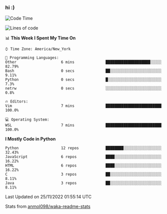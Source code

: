 ### hi :)

<!--START_SECTION:waka-->
![Code Time](http://img.shields.io/badge/Code%20Time-948%20hrs%202%20mins-blue)

![Lines of code](https://img.shields.io/badge/From%20Hello%20World%20I%27ve%20Written-600%20Thousand%20lines%20of%20code-blue)

📊 **This Week I Spent My Time On** 

```text
⌚︎ Time Zone: America/New_York

💬 Programming Languages: 
Other                    6 mins              ████████████████████░░░░░   82.79% 
Bash                     0 secs              ██░░░░░░░░░░░░░░░░░░░░░░░   9.11% 
Python                   0 secs              █░░░░░░░░░░░░░░░░░░░░░░░░   7.3% 
netrw                    0 secs              ░░░░░░░░░░░░░░░░░░░░░░░░░   0.8%

🔥 Editors: 
Vim                      7 mins              █████████████████████████   100.0%

💻 Operating System: 
WSL                      7 mins              █████████████████████████   100.0%

```

**I Mostly Code in Python** 

```text
Python                   12 repos            ████████░░░░░░░░░░░░░░░░░   32.43% 
JavaScript               6 repos             ████░░░░░░░░░░░░░░░░░░░░░   16.22% 
HTML                     6 repos             ████░░░░░░░░░░░░░░░░░░░░░   16.22% 
C                        3 repos             ██░░░░░░░░░░░░░░░░░░░░░░░   8.11% 
Java                     3 repos             ██░░░░░░░░░░░░░░░░░░░░░░░   8.11%

```



 Last Updated on 25/11/2022 01:55:14 UTC
<!--END_SECTION:waka-->

Stats from [anmol098/waka-readme-stats](https://github.com/anmol098/waka-readme-stats)